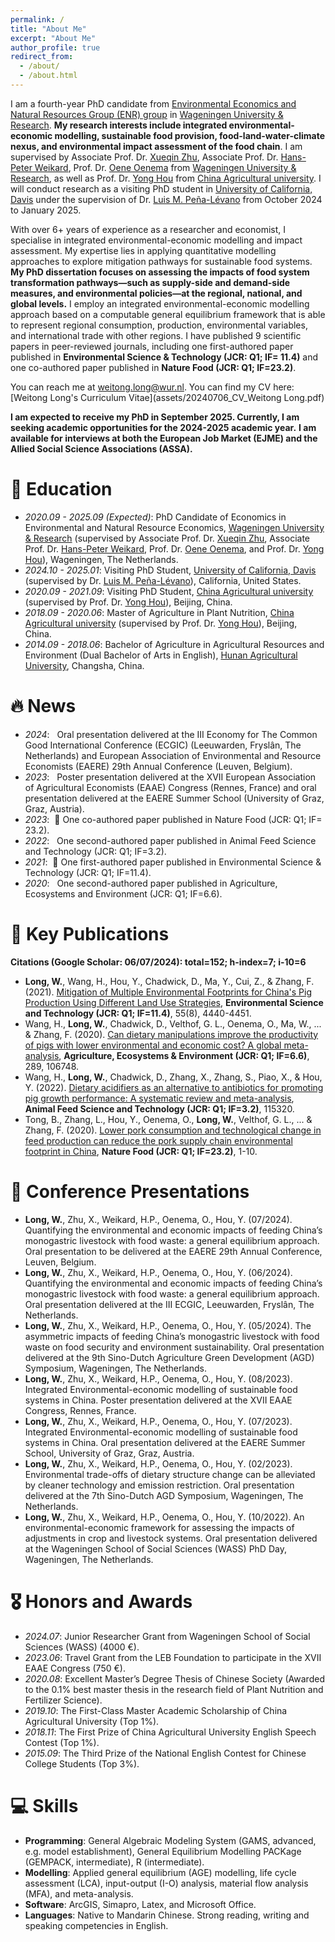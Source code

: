 ```yaml
---
permalink: /
title: "About Me"
excerpt: "About Me"
author_profile: true
redirect_from: 
  - /about/
  - /about.html
---
```


I am a fourth-year PhD candidate from [Environmental Economics and Natural Resources Group (ENR) group](https://www.wur.nl/en/research-results/chair-groups/social-sciences/environmental-economics-and-natural-resources-group.htm) in [Wageningen University & Research](https://www.wur.nl/). **My research interests include integrated environmental-economic modelling, sustainable food provision, food-land-water-climate nexus, and environmental impact assessment of the food chain**. I am supervised by Associate Prof. Dr. [Xueqin Zhu](https://research.wur.nl/en/persons/xueqin-zhu), Associate Prof. Dr. [Hans-Peter Weikard](https://research.wur.nl/en/persons/hans-peter-weikard), Prof. Dr. [Oene Oenema](https://research.wur.nl/en/persons/oene-oenema) from [Wageningen University & Research](https://www.wur.nl/), as well as Prof. Dr. [Yong Hou](https://faculty.cau.edu.cn/hy100/list.htm) from [China Agricultural university](https://en.cau.edu.cn/). I will conduct research as a visiting PhD student in [University of California, Davis](https://www.ucdavis.edu/) under the supervision of Dr. [Luis M. Peña-Lévano](https://www.vetmed.ucdavis.edu/faculty/luis-m-pena-levano) from October 2024 to January 2025. 

With over 6+ years of experience as a researcher and economist, I specialise in integrated environmental-economic modelling and impact assessment. My expertise lies in applying quantitative modelling approaches to explore mitigation pathways for sustainable food systems. **My PhD dissertation focuses on assessing the impacts of food system transformation pathways—such as supply-side and demand-side measures, and environmental policies—at the regional, national, and global levels.** I employ an integrated environmental-economic modelling approach based on a computable general equilibrium framework that is able to represent regional consumption, production, environmental variables, and international trade with other regions. I have published 9 scientific papers in peer-reviewed journals, including one first-authored paper published in **Environmental Science & Technology (JCR: Q1; IF= 11.4)** and one co-authored paper published in **Nature Food (JCR: Q1; IF=23.2)**. 

You can reach me at weitong.long@wur.nl. 
You can find my CV here: [Weitong Long's Curriculum Vitae](assets/20240706_CV_Weitong Long.pdf)

**I am expected to receive my PhD in September 2025. Currently, I am seeking academic opportunities for the 2024-2025 academic year.**
**I am available for interviews at both the European Job Market (EJME) and the Allied Social Science Associations (ASSA).**

# 📖 Education
- *2020.09 - 2025.09 (Expected)*: PhD Candidate of Economics in Environmental and Natural Resource Economics, [Wageningen University & Research](https://www.wur.nl/) (supervised by Associate Prof. Dr. [Xueqin Zhu](https://research.wur.nl/en/persons/xueqin-zhu), Associate Prof. Dr. [Hans-Peter Weikard](https://research.wur.nl/en/persons/hans-peter-weikard), Prof. Dr. [Oene Oenema](https://research.wur.nl/en/persons/oene-oenema), and Prof. Dr. [Yong Hou](https://faculty.cau.edu.cn/hy100/list.htm)), Wageningen, The Netherlands.
- *2024.10 - 2025.01*: Visiting PhD Student, [University of California, Davis](https://www.ucdavis.edu/) (supervised by Dr. [Luis M. Peña-Lévano](https://www.vetmed.ucdavis.edu/faculty/luis-m-pena-levano)), California, United States.
- *2020.09 - 2021.09*: Visiting PhD Student, [China Agricultural university](https://en.cau.edu.cn/) (supervised by Prof. Dr. [Yong Hou](https://faculty.cau.edu.cn/hy100/list.htm)), Beijing, China.
- *2018.09 - 2020.06*: Master of Agriculture in Plant Nutrition, [China Agricultural university](https://en.cau.edu.cn/) (supervised by Prof. Dr. [Yong Hou](https://faculty.cau.edu.cn/hy100/list.htm)), Beijing, China.
- *2014.09 - 2018.06*: Bachelor of Agriculture in Agricultural Resources and Environment (Dual Bachelor of Arts in English), [Hunan Agricultural University](https://en.hunau.edu.cn/), Changsha, China. 

# 🔥 News
- *2024*: &nbsp; Oral presentation delivered at the III Economy for The Common Good International Conference (ECGIC) (Leeuwarden, Fryslân, The Netherlands) and European Association of Environmental and Resource Economists (EAERE) 29th Annual Conference (Leuven, Belgium). 
- *2023*: &nbsp; Poster presentation delivered at the XVII European Association of Agricultural Economists (EAAE) Congress (Rennes, France) and oral presentation delivered at the EAERE Summer School (University of Graz, Graz, Austria).
- *2023*: &nbsp;🎉 One co-authored paper published in Nature Food (JCR: Q1; IF= 23.2).
- *2022*: &nbsp; One second-authored paper published in Animal Feed Science and Technology (JCR: Q1; IF=3.2).
- *2021*: &nbsp;🎉 One first-authored paper published in Environmental Science & Technology (JCR: Q1; IF=11.4).
- *2020*: &nbsp; One second-authored paper published in Agriculture, Ecosystems and Environment (JCR: Q1; IF=6.6).

# 📝 Key Publications 
**Citations (Google Scholar: 06/07/2024): total=152; h-index=7; i-10=6**
- **Long, W.**, Wang, H., Hou, Y., Chadwick, D., Ma, Y., Cui, Z., & Zhang, F. (2021). [Mitigation of Multiple Environmental Footprints for China's Pig Production Using Different Land Use Strategies](https://pubs.acs.org/doi/10.1021/acs.est.0c08359), **Environmental Science and Technology (JCR: Q1; IF=11.4)**, 55(8), 4440-4451.
- Wang, H., **Long, W.**, Chadwick, D., Velthof, G. L., Oenema, O., Ma, W., ... & Zhang, F. (2020). [Can dietary manipulations improve the productivity of pigs with lower environmental and economic cost? A global meta-analysis](https://www.sciencedirect.com/science/article/pii/S0167880919303640?via%3Dihub), **Agriculture, Ecosystems & Environment (JCR: Q1; IF=6.6)**, 289, 106748.
- Wang, H., **Long, W.**, Chadwick, D., Zhang, X., Zhang, S., Piao, X., & Hou, Y. (2022). [Dietary acidifiers as an alternative to antibiotics for promoting pig growth performance: A systematic review and meta-analysis](https://www.sciencedirect.com/science/article/pii/S0377840122001183?via%3Dihub), **Animal Feed Science and Technology (JCR: Q1; IF=3.2)**, 115320.
- Tong, B., Zhang, L., Hou, Y., Oenema, O., **Long, W.**, Velthof, G. L., ... & Zhang, F. (2020). [Lower pork consumption and technological change in feed production can reduce the pork supply chain environmental footprint in China](https://www.nature.com/articles/s43016-022-00640-6), **Nature Food (JCR: Q1; IF=23.2)**, 1-10. 

# 💬 Conference Presentations
- **Long, W.**, Zhu, X., Weikard, H.P., Oenema, O., Hou, Y. (07/2024). Quantifying the environmental and economic impacts of feeding China’s monogastric livestock with food waste: a general equilibrium approach. Oral presentation to be delivered at the EAERE 29th Annual Conference, Leuven, Belgium.
- **Long, W.**, Zhu, X., Weikard, H.P., Oenema, O., Hou, Y. (06/2024). Quantifying the environmental and economic impacts of feeding China’s monogastric livestock with food waste: a general equilibrium approach. Oral presentation delivered at the III ECGIC, Leeuwarden, Fryslân, The Netherlands.
- **Long, W.**, Zhu, X., Weikard, H.P., Oenema, O., Hou, Y. (05/2024). The asymmetric impacts of feeding China’s monogastric livestock with food waste on food security and environment sustainability. Oral presentation delivered at the 9th Sino-Dutch Agriculture Green Development (AGD) Symposium, Wageningen, The Netherlands.
- **Long, W.**, Zhu, X., Weikard, H.P., Oenema, O., Hou, Y. (08/2023). Integrated Environmental-economic modelling of sustainable food systems in China. Poster presentation delivered at the XVII EAAE Congress, Rennes, France.
- **Long, W.**, Zhu, X., Weikard, H.P., Oenema, O., Hou, Y. (07/2023). Integrated Environmental-economic modelling of sustainable food systems in China. Oral presentation delivered at the EAERE Summer School, University of Graz, Graz, Austria.
- **Long, W.**, Zhu, X., Weikard, H.P., Oenema, O., Hou, Y. (02/2023). Environmental trade-offs of dietary structure change can be alleviated by cleaner technology and emission restriction. Oral presentation delivered at the 7th Sino-Dutch AGD Symposium, Wageningen, The Netherlands.
- **Long, W.**, Zhu, X., Weikard, H.P., Oenema, O., Hou, Y. (10/2022). An environmental-economic framework for assessing the impacts of adjustments in crop and livestock systems. Oral presentation delivered at the Wageningen School of Social Sciences (WASS) PhD Day, Wageningen, The Netherlands.

# 🎖 Honors and Awards
- *2024.07*: Junior Researcher Grant from Wageningen School of Social Sciences (WASS) (4000 €).
- *2023.06*: Travel Grant from the LEB Foundation to participate in the XVII EAAE Congress (750 €).
- *2020.08*: Excellent Master’s Degree Thesis of Chinese Society (Awarded to the 0.1% best master thesis in the research field of Plant Nutrition and Fertilizer Science).
- *2019.10*: The First-Class Master Academic Scholarship of China Agricultural University (Top 1%). 
- *2018.11*: The First Prize of China Agricultural University English Speech Contest (Top 1%). 
- *2015.09*: The Third Prize of the National English Contest for Chinese College Students (Top 3%). 

# 💻 Skills
- **Programming**: General Algebraic Modeling System (GAMS, advanced, e.g. model establishment), General Equilibrium Modelling PACKage (GEMPACK, intermediate), R (intermediate).
- **Modelling**: Applied general equilibrium (AGE) modelling, life cycle assessment (LCA), input-output (I-O) analysis, material flow analysis (MFA), and meta-analysis.
- **Software**: ArcGIS, Simapro, Latex, and Microsoft Office.
- **Languages**: Native to Mandarin Chinese. Strong reading, writing and speaking competencies in English. 
